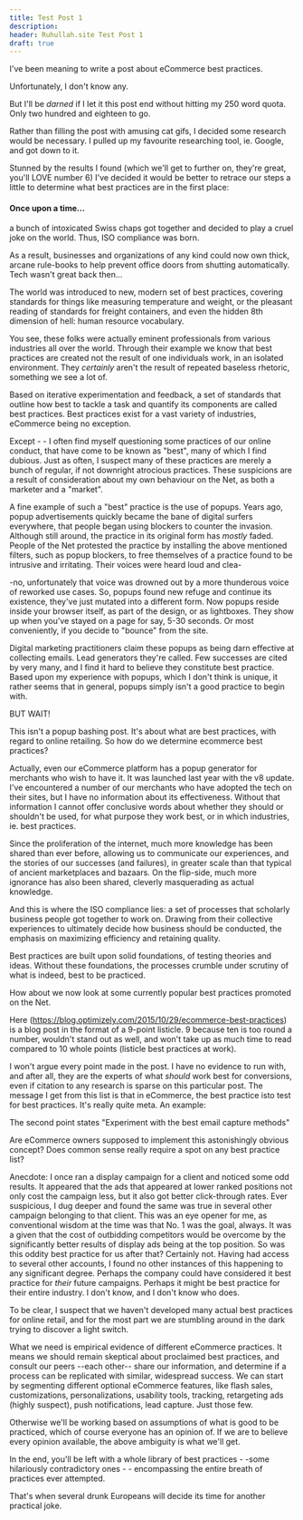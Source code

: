 ```yaml
---
title: Test Post 1
description: 
header: Ruhullah.site Test Post 1
draft: true
---
```

I've been meaning to write a post about eCommerce best practices. 

Unfortunately, I don't know any. 

But I'll be <i>darned</i> if I let it this post end without hitting my 250 word quota. Only two hundred and eighteen to go.

Rather than filling the post with amusing cat gifs, I decided some research would be necessary. I pulled up my favourite researching tool, ie. Google, and got down to it.

Stunned by the results I found (which we'll get to further on, they're great, you'll LOVE number 6) I've decided it would be better to retrace our steps a  little to determine what best practices are in the first place:

#### Once upon a time...

a bunch of intoxicated Swiss chaps got together and decided to play a cruel joke on the world. Thus, ISO compliance was born. 

As a result, businesses and organizations of any kind could now own thick, arcane rule-books to help prevent office doors from shutting automatically. Tech wasn't great back then...

The world was introduced to new, modern set of best practices, covering standards for things like measuring temperature and weight, or the pleasant reading of standards for freight containers, and even the hidden 8th dimension of hell: human resource vocabulary. 

You see, these folks were actually eminent professionals from various industries all over the world. Through their example we know that best practices are created not the result of one individuals work, in an isolated environment. They <i>certainly</i> aren't the result of repeated baseless rhetoric, something 
we see a lot of. 

Based on iterative experimentation and feedback, a set of standards that outline how best to tackle a task and quantify its components are called best practices. Best practices exist for a vast variety of industries, eCommerce being no exception.

Except - - I often find myself questioning some practices of our online conduct, that have come to be known as "best", many of which I find dubious. Just as often, I suspect many of these practices are merely a bunch of regular, if not downright atrocious practices. These suspicions are a result of consideration about my own behaviour on the Net, as both a marketer and a "market".

A fine example of such a "best" practice is the use of popups. Years ago, popup advertisements quickly became the bane of digital surfers everywhere, that people began using blockers to counter the invasion. Although still around, the practice in its original form has <i>mostly</i> faded. People of the Net protested the practice by installing the above mentioned filters, such as popup blockers, to free themselves of a practice found to be intrusive and irritating. Their voices were heard loud and clea-

-no, unfortunately that voice was drowned out by a more thunderous voice of reworked use cases. So, popups found new refuge and continue its existence, they've just mutated into a different form. Now popups reside inside your browser itself, as part of the design, or as lightboxes. They show up when you've 
stayed on a page for say, 5-30 seconds. Or most conveniently, if you decide to "bounce" from the site. 

Digital marketing practitioners claim these popups as being darn effective at collecting emails. Lead generators they're called. Few successes are cited by very many, and I find it hard to believe they constitute best practice. Based upon my experience with popups, which I don't think is unique, it rather seems that in general, popups simply isn't a good practice to begin with. 

BUT WAIT!

This isn't a popup bashing post. It's about what are best practices, with regard to online retailing. So how do we determine ecommerce best practices?

Actually, even our eCommerce platform has a popup generator for merchants who wish to have it. It was launched last year with the v8 update. I've encountered a number of our merchants who have adopted the tech on their sites, but I have no information about its effectiveness. Without that information I cannot offer conclusive words about whether they should or shouldn't be used, for what purpose they work best, or in which industries, ie. best practices.

Since the proliferation of the internet, much more knowledge has been shared than ever before, allowing us to communicate our experiences, and the stories of our successes (and failures), in greater scale than that typical of ancient marketplaces and bazaars. On the flip-side, much more ignorance has also been
shared, cleverly masquerading as actual knowledge. 

And this is where the ISO compliance lies: a set of processes that scholarly business people got together to work on. Drawing from their collective experiences to ultimately decide how business should be conducted, the emphasis on maximizing efficiency and retaining quality. 

Best practices are built upon solid foundations, of testing theories and ideas. Without these foundations, the processes crumble under scrutiny of what is indeed, best to be practiced.

How about we now look at some currently popular best practices promoted on the Net. 

Here (https://blog.optimizely.com/2015/10/29/ecommerce-best-practices) is a blog post in the format of a 9-point listicle. 9 because ten is too round a number, wouldn't stand out as well, and won't take up as much time to read compared to 10 whole points (listicle best practices at work).

I won't argue every point made in the post. I have no evidence to run with, and after all, they are the experts of what <i>should</i> work best for conversions, even if citation to any research is sparse on this particular post. The message I get from this list is that in eCommerce, the best practice isto test for best practices. It's really quite meta. An example:

The second point states "Experiment with the best email capture methods"

Are eCommerce owners supposed to implement this astonishingly obvious concept? Does common sense really require a spot on any best practice list? 

Anecdote: I once ran a display campaign for a client and noticed some odd results. It appeared that the ads that appeared at lower ranked positions not only cost the campaign less, but it also got better click-through rates. Ever suspicious, I dug deeper and found the same was true in several other campaign
belonging to that client. This was an eye opener for me, as conventional wisdom at the time was that No. 1 was the goal, always. It was a given that the cost of outbidding competitors would be overcome by the significantly better results of display ads being at the top position. So was this oddity best practice for
us after that? Certainly not. Having had access to several other accounts, I found no other instances of this happening to any significant degree. Perhaps the company could have considered it best practice for <i>their</i> future campaigns.  Perhaps it might be best practice for their entire industry. I don't
know, and I don't know who does.

To be clear, I suspect that we haven't developed many actual best practices for online retail, and for the most part we are stumbling around in the dark trying to discover a light switch. 

What we need is empirical evidence of different eCommerce practices. It means we should remain skeptical about proclaimed best practices, and consult our peers --each other-- share our information, and determine if a process can be replicated with similar, widespread success. We can start by segmenting 
different optional eCommerce features, like flash sales, customizations, personalizations, usability tools, tracking, retargeting ads (highly suspect), push notifications, lead capture. Just those few.

Otherwise we'll be working based on assumptions of what is good to be practiced, which of course everyone has an opinion of. If we are to believe every opinion available, the above ambiguity is what we'll get.

In the end, you'll be left with a whole library of best practices - -some hilariously contradictory ones - - encompassing the entire breath of practices ever attempted.

That's when several drunk Europeans will decide its time for another practical joke.
